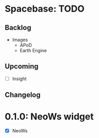 Spacebase: TODO
=========================================================================

Backlog
-------------------------------------------------------------------------

- Images
    - APoD
    - Earth Engine

Upcoming
-------------------------------------------------------------------------

- [ ] Insight

Changelog
-------------------------------------------------------------------------

# 0.1.0: NeoWs widget

- [x] NeoWs